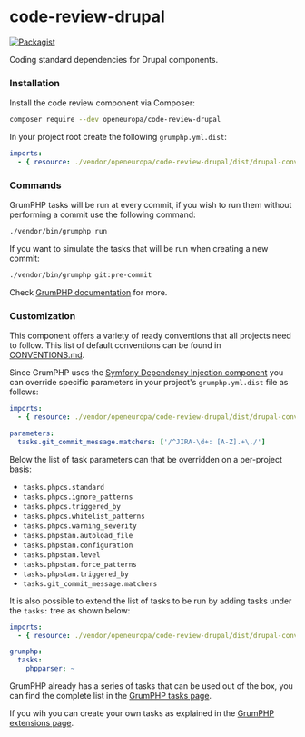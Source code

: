 # code-review-drupal
[![Packagist](https://img.shields.io/packagist/v/openeuropa/code-review-drupal.svg)](https://packagist.org/packages/openeuropa/code-review-drupal)

Coding standard dependencies for Drupal components.

### Installation
Install the code review component via Composer:

```bash
composer require --dev openeuropa/code-review-drupal
```

In your project root create the following `grumphp.yml.dist`:

```yaml
imports:
  - { resource: ./vendor/openeuropa/code-review-drupal/dist/drupal-conventions.yml }
```

### Commands

GrumPHP tasks will be run at every commit, if you wish to run them without performing a commit use the following command:

```bash
./vendor/bin/grumphp run
```

If you want to simulate the tasks that will be run when creating a new commit:

```bash
./vendor/bin/grumphp git:pre-commit
```

Check [GrumPHP documentation](https://github.com/phpro/grumphp/tree/master/doc) for more.

### Customization

This component offers a variety of ready conventions that all projects need to follow.
This list of default conventions can be found in [CONVENTIONS.md](CONVENTIONS.md).

Since GrumPHP uses the [Symfony Dependency Injection component](http://symfony.com/doc/current/components/dependency_injection.html)
you can override specific parameters in your project's `grumphp.yml.dist` file as follows:

```yaml
imports:
  - { resource: ./vendor/openeuropa/code-review-drupal/dist/drupal-conventions.yml }

parameters:
  tasks.git_commit_message.matchers: ['/^JIRA-\d+: [A-Z].+\./']
```

Below the list of task parameters can that be overridden on a per-project basis:

- `tasks.phpcs.standard`
- `tasks.phpcs.ignore_patterns`
- `tasks.phpcs.triggered_by`
- `tasks.phpcs.whitelist_patterns`
- `tasks.phpcs.warning_severity`
- `tasks.phpstan.autoload_file`
- `tasks.phpstan.configuration`
- `tasks.phpstan.level`
- `tasks.phpstan.force_patterns`
- `tasks.phpstan.triggered_by`
- `tasks.git_commit_message.matchers`

It is also possible to extend the list of tasks to be run by adding tasks under the `tasks:` tree as shown below:

```yaml
imports:
  - { resource: ./vendor/openeuropa/code-review-drupal/dist/drupal-conventions.yml }

grumphp:
  tasks:
    phpparser: ~
```

GrumPHP already has a series of tasks that can be used out of the box, you can find the complete list in the
[GrumPHP tasks page](https://github.com/phpro/grumphp/blob/v2.x/doc/tasks.md).

If you wih you can create your own tasks as explained in the [GrumPHP extensions page](https://github.com/phpro/grumphp/blob/v2.x/doc/extensions.md).
